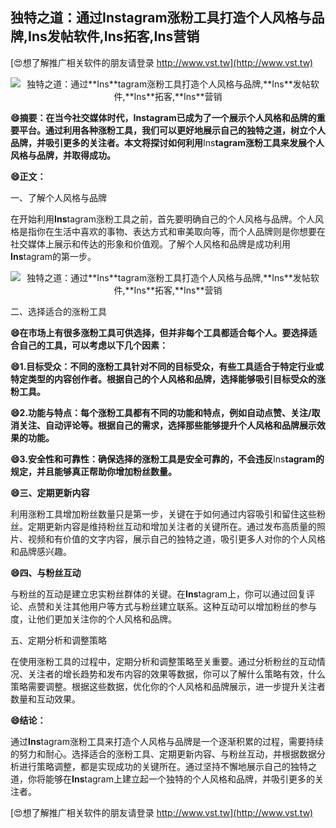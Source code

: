 ## **独特之道：通过**Ins**tagram涨粉工具打造个人风格与品牌,**Ins**发帖软件,**Ins**拓客,**Ins**营销**

[😍想了解推广相关软件的朋友请登录 http://www.vst.tw](http://www.vst.tw)

 <center><img src="https://vst.tw/MP4/tuiguang/png/8.png" alt="独特之道：通过**Ins**tagram涨粉工具打造个人风格与品牌,**Ins**发帖软件,**Ins**拓客,**Ins**营销"></center>

**😄摘要：在当今社交媒体时代，**Ins**tagram已成为了一个展示个人风格和品牌的重要平台。通过利用各种涨粉工具，我们可以更好地展示自己的独特之道，树立个人品牌，并吸引更多的关注者。本文将探讨如何利用**Ins**tagram涨粉工具来发展个人风格与品牌，并取得成功。**

**😄正文：**

一、了解个人风格与品牌

在开始利用**Ins**tagram涨粉工具之前，首先要明确自己的个人风格与品牌。个人风格是指你在生活中喜欢的事物、表达方式和审美取向等，而个人品牌则是你想要在社交媒体上展示和传达的形象和价值观。了解个人风格和品牌是成功利用**Ins**tagram的第一步。

 <center><img src="https://vst.tw/MP4/tuiguang/png/5.png" alt="独特之道：通过**Ins**tagram涨粉工具打造个人风格与品牌,**Ins**发帖软件,**Ins**拓客,**Ins**营销"></center>

二、选择适合的涨粉工具

**😄在市场上有很多涨粉工具可供选择，但并非每个工具都适合每个人。要选择适合自己的工具，可以考虑以下几个因素：**

**😄1.目标受众：不同的涨粉工具针对不同的目标受众，有些工具适合于特定行业或特定类型的内容创作者。根据自己的个人风格和品牌，选择能够吸引目标受众的涨粉工具。**

**😄2.功能与特点：每个涨粉工具都有不同的功能和特点，例如自动点赞、关注/取消关注、自动评论等。根据自己的需求，选择那些能够提升个人风格和品牌展示效果的功能。**

**😄3.安全性和可靠性：确保选择的涨粉工具是安全可靠的，不会违反**Ins**tagram的规定，并且能够真正帮助你增加粉丝数量。**

**😄三、定期更新内容**

利用涨粉工具增加粉丝数量只是第一步，关键在于如何通过内容吸引和留住这些粉丝。定期更新内容是维持粉丝互动和增加关注者的关键所在。通过发布高质量的照片、视频和有价值的文字内容，展示自己的独特之道，吸引更多人对你的个人风格和品牌感兴趣。

**😄四、与粉丝互动**

与粉丝的互动是建立忠实粉丝群体的关键。在**Ins**tagram上，你可以通过回复评论、点赞和关注其他用户等方式与粉丝建立联系。这种互动可以增加粉丝的参与度，让他们更加关注你的个人风格和品牌。

五、定期分析和调整策略

在使用涨粉工具的过程中，定期分析和调整策略至关重要。通过分析粉丝的互动情况、关注者的增长趋势和发布内容的效果等数据，你可以了解什么策略有效，什么策略需要调整。根据这些数据，优化你的个人风格和品牌展示，进一步提升关注者数量和互动效果。

**😄结论：**

通过**Ins**tagram涨粉工具来打造个人风格与品牌是一个逐渐积累的过程，需要持续的努力和耐心。选择适合的涨粉工具、定期更新内容、与粉丝互动，并根据数据分析进行策略调整，都是实现成功的关键所在。通过坚持不懈地展示自己的独特之道，你将能够在**Ins**tagram上建立起一个独特的个人风格和品牌，并吸引更多的关注者。

[😍想了解推广相关软件的朋友请登录 http://www.vst.tw](http://www.vst.tw)




